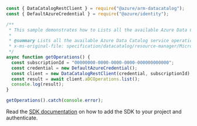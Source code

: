 ```javascript
const { DataCatalogRestClient } = require("@azure/arm-datacatalog");
const { DefaultAzureCredential } = require("@azure/identity");

/**
 * This sample demonstrates how to Lists all the available Azure Data Catalog service operations.
 *
 * @summary Lists all the available Azure Data Catalog service operations.
 * x-ms-original-file: specification/datacatalog/resource-manager/Microsoft.DataCatalog/stable/2016-03-30/examples/GetOperations.json
 */
async function getOperations() {
  const subscriptionId = "00000000-0000-0000-0000-000000000000";
  const credential = new DefaultAzureCredential();
  const client = new DataCatalogRestClient(credential, subscriptionId);
  const result = await client.aDCOperations.list();
  console.log(result);
}

getOperations().catch(console.error);
```

Read the [SDK documentation](https://github.com/Azure/azure-sdk-for-js/blob/%40azure%2Farm-datacatalog_4.0.0/sdk/datacatalog/arm-datacatalog/README.md) on how to add the SDK to your project and authenticate.
